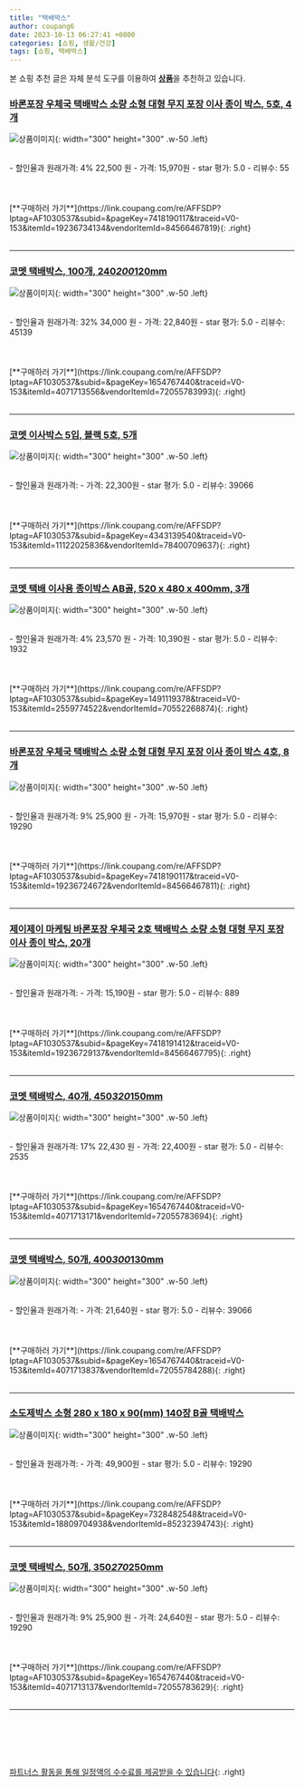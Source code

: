 ```yaml
---
title: "택배박스"
author: coupang6
date: 2023-10-13 06:27:41 +0800
categories: [쇼핑, 생활/건강]
tags: [쇼핑, 택배박스]
---
```


본 쇼핑 추천 글은 자체 분석 도구를 이용하여 [**상품**](https://link.coupang.com/a/bao1ui)을 추천하고 있습니다.

### [바론포장 우체국 택배박스 소량 소형 대형 무지 포장 이사 종이 박스, 5호, 4개](https://link.coupang.com/re/AFFSDP?lptag=AF1030537&subid=&pageKey=7418190117&traceid=V0-153&itemId=19236734134&vendorItemId=84566467819)

![상품이미지](https://thumbnail6.coupangcdn.com/thumbnails/remote/230x230ex/image/vendor_inventory/3531/50804fee5c676f4aa06537205bd18e94468719c431f8bd1e92b4c6d08206.jpg){: width="300" height="300" .w-50 .left}


<br>
- 할인율과 원래가격: 4%  22,500   원
- 가격: 15,970원
- star 평가: 5.0
- 리뷰수: 55
<br>
<br>
<br>
<br>
[**구매하러 가기**](https://link.coupang.com/re/AFFSDP?lptag=AF1030537&subid=&pageKey=7418190117&traceid=V0-153&itemId=19236734134&vendorItemId=84566467819){: .right}
<br>
<br>

---

### [코멧 택배박스, 100개, 240*200*120mm](https://link.coupang.com/re/AFFSDP?lptag=AF1030537&subid=&pageKey=1654767440&traceid=V0-153&itemId=4071713556&vendorItemId=72055783993)

![상품이미지](https://thumbnail8.coupangcdn.com/thumbnails/remote/230x230ex/image/retail/images/175834065465349-9b3bd6f8-9b15-4e62-8119-a4739091d65e.jpg){: width="300" height="300" .w-50 .left}


<br>
- 할인율과 원래가격: 32%  34,000   원
- 가격: 22,840원
- star 평가: 5.0
- 리뷰수: 45139
<br>
<br>
<br>
<br>
[**구매하러 가기**](https://link.coupang.com/re/AFFSDP?lptag=AF1030537&subid=&pageKey=1654767440&traceid=V0-153&itemId=4071713556&vendorItemId=72055783993){: .right}
<br>
<br>

---

### [코멧 이사박스 5입, 블랙 5호, 5개](https://link.coupang.com/re/AFFSDP?lptag=AF1030537&subid=&pageKey=4343139540&traceid=V0-153&itemId=11122025836&vendorItemId=78400709637)

![상품이미지](https://thumbnail9.coupangcdn.com/thumbnails/remote/230x230ex/image/retail/images/1605038729244033-bfe43308-8f72-4b84-8150-2c140d00119d.jpg){: width="300" height="300" .w-50 .left}


<br>
- 할인율과 원래가격: 
- 가격: 22,300원
- star 평가: 5.0
- 리뷰수: 39066
<br>
<br>
<br>
<br>
[**구매하러 가기**](https://link.coupang.com/re/AFFSDP?lptag=AF1030537&subid=&pageKey=4343139540&traceid=V0-153&itemId=11122025836&vendorItemId=78400709637){: .right}
<br>
<br>

---

### [코멧 택배 이사용 종이박스 AB골, 520 x 480 x 400mm, 3개](https://link.coupang.com/re/AFFSDP?lptag=AF1030537&subid=&pageKey=1491119378&traceid=V0-153&itemId=2559774522&vendorItemId=70552268874)

![상품이미지](https://thumbnail8.coupangcdn.com/thumbnails/remote/230x230ex/image/retail/images/10461414910431-f8f00f26-56d6-4fbf-9b44-6e96a20ba729.jpg){: width="300" height="300" .w-50 .left}


<br>
- 할인율과 원래가격: 4%  23,570   원
- 가격: 10,390원
- star 평가: 5.0
- 리뷰수: 1932
<br>
<br>
<br>
<br>
[**구매하러 가기**](https://link.coupang.com/re/AFFSDP?lptag=AF1030537&subid=&pageKey=1491119378&traceid=V0-153&itemId=2559774522&vendorItemId=70552268874){: .right}
<br>
<br>

---

### [바론포장 우체국 택배박스 소량 소형 대형 무지 포장 이사 종이 박스 4호, 8개](https://link.coupang.com/re/AFFSDP?lptag=AF1030537&subid=&pageKey=7418190117&traceid=V0-153&itemId=19236724672&vendorItemId=84566467811)

![상품이미지](https://thumbnail9.coupangcdn.com/thumbnails/remote/230x230ex/image/vendor_inventory/d953/af7ec352b056bd2e795ec121bc705cc887b8f103e77a541b2b0a7e447b6a.jpg){: width="300" height="300" .w-50 .left}


<br>
- 할인율과 원래가격: 9%  25,900   원
- 가격: 15,970원
- star 평가: 5.0
- 리뷰수: 19290
<br>
<br>
<br>
<br>
[**구매하러 가기**](https://link.coupang.com/re/AFFSDP?lptag=AF1030537&subid=&pageKey=7418190117&traceid=V0-153&itemId=19236724672&vendorItemId=84566467811){: .right}
<br>
<br>

---

### [제이제이 마케팅 바론포장 우체국 2호 택배박스 소량 소형 대형 무지 포장 이사 종이 박스, 20개](https://link.coupang.com/re/AFFSDP?lptag=AF1030537&subid=&pageKey=7418191412&traceid=V0-153&itemId=19236729137&vendorItemId=84566467795)

![상품이미지](https://thumbnail6.coupangcdn.com/thumbnails/remote/230x230ex/image/vendor_inventory/8e63/0eba64aae8936da8f7d18b7f396fe7aeb71eedfcadf3a537ae3b58c420ef.jpg){: width="300" height="300" .w-50 .left}


<br>
- 할인율과 원래가격: 
- 가격: 15,190원
- star 평가: 5.0
- 리뷰수: 889
<br>
<br>
<br>
<br>
[**구매하러 가기**](https://link.coupang.com/re/AFFSDP?lptag=AF1030537&subid=&pageKey=7418191412&traceid=V0-153&itemId=19236729137&vendorItemId=84566467795){: .right}
<br>
<br>

---

### [코멧 택배박스, 40개, 450*320*150mm](https://link.coupang.com/re/AFFSDP?lptag=AF1030537&subid=&pageKey=1654767440&traceid=V0-153&itemId=4071713171&vendorItemId=72055783694)

![상품이미지](https://thumbnail7.coupangcdn.com/thumbnails/remote/230x230ex/image/retail/images/175805459655923-f6f83ece-08a9-4af5-82c4-3c41f87c9ad4.jpg){: width="300" height="300" .w-50 .left}


<br>
- 할인율과 원래가격: 17%  22,430   원
- 가격: 22,400원
- star 평가: 5.0
- 리뷰수: 2535
<br>
<br>
<br>
<br>
[**구매하러 가기**](https://link.coupang.com/re/AFFSDP?lptag=AF1030537&subid=&pageKey=1654767440&traceid=V0-153&itemId=4071713171&vendorItemId=72055783694){: .right}
<br>
<br>

---

### [코멧 택배박스, 50개, 400*300*130mm](https://link.coupang.com/re/AFFSDP?lptag=AF1030537&subid=&pageKey=1654767440&traceid=V0-153&itemId=4071713837&vendorItemId=72055784288)

![상품이미지](https://thumbnail7.coupangcdn.com/thumbnails/remote/230x230ex/image/retail/images/175856135372923-e46cbcbe-147e-447b-a375-6b74b7c77ef3.jpg){: width="300" height="300" .w-50 .left}


<br>
- 할인율과 원래가격: 
- 가격: 21,640원
- star 평가: 5.0
- 리뷰수: 39066
<br>
<br>
<br>
<br>
[**구매하러 가기**](https://link.coupang.com/re/AFFSDP?lptag=AF1030537&subid=&pageKey=1654767440&traceid=V0-153&itemId=4071713837&vendorItemId=72055784288){: .right}
<br>
<br>

---

### [소도제박스 소형 280 x 180 x 90(mm) 140장 B골 택배박스](https://link.coupang.com/re/AFFSDP?lptag=AF1030537&subid=&pageKey=7328482548&traceid=V0-153&itemId=18809704938&vendorItemId=85232394743)

![상품이미지](https://thumbnail7.coupangcdn.com/thumbnails/remote/230x230ex/image/vendor_inventory/f407/13dc327535d9eaf3bcaa039832fab17ecda3f36cf60a657ad1827fb917a1.jpg){: width="300" height="300" .w-50 .left}


<br>
- 할인율과 원래가격: 
- 가격: 49,900원
- star 평가: 5.0
- 리뷰수: 19290
<br>
<br>
<br>
<br>
[**구매하러 가기**](https://link.coupang.com/re/AFFSDP?lptag=AF1030537&subid=&pageKey=7328482548&traceid=V0-153&itemId=18809704938&vendorItemId=85232394743){: .right}
<br>
<br>

---

### [코멧 택배박스, 50개, 350*270*250mm](https://link.coupang.com/re/AFFSDP?lptag=AF1030537&subid=&pageKey=1654767440&traceid=V0-153&itemId=4071713137&vendorItemId=72055783629)

![상품이미지](https://thumbnail7.coupangcdn.com/thumbnails/remote/230x230ex/image/retail/images/174629888765644-d8edef2d-43aa-4548-bae4-541a2b370d1d.jpg){: width="300" height="300" .w-50 .left}


<br>
- 할인율과 원래가격: 9%  25,900   원
- 가격: 24,640원
- star 평가: 5.0
- 리뷰수: 19290
<br>
<br>
<br>
<br>
[**구매하러 가기**](https://link.coupang.com/re/AFFSDP?lptag=AF1030537&subid=&pageKey=1654767440&traceid=V0-153&itemId=4071713137&vendorItemId=72055783629){: .right}
<br>
<br>

---
<br><br><br><br><br> [파트너스 활동을 통해 일정액의 수수료를 제공받을 수 있습니다](https://link.coupang.com/a/bao1ui){: .right}